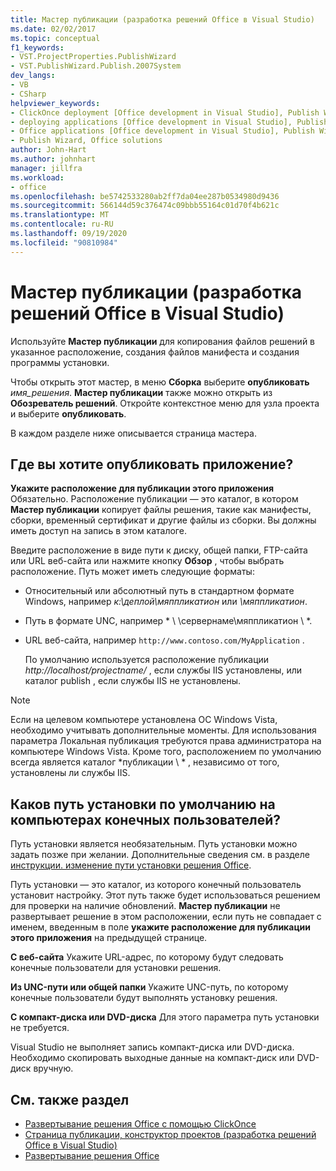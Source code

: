 ```yaml
---
title: Мастер публикации (разработка решений Office в Visual Studio)
ms.date: 02/02/2017
ms.topic: conceptual
f1_keywords:
- VST.ProjectProperties.PublishWizard
- VST.PublishWizard.Publish.2007System
dev_langs:
- VB
- CSharp
helpviewer_keywords:
- ClickOnce deployment [Office development in Visual Studio], Publish Wizard
- deploying applications [Office development in Visual Studio], Publish Wizard
- Office applications [Office development in Visual Studio], Publish Wizard
- Publish Wizard, Office solutions
author: John-Hart
ms.author: johnhart
manager: jillfra
ms.workload:
- office
ms.openlocfilehash: be5742533280ab2ff7da04ee287b0534980d9436
ms.sourcegitcommit: 566144d59c376474c09bbb55164c01d70f4b621c
ms.translationtype: MT
ms.contentlocale: ru-RU
ms.lasthandoff: 09/19/2020
ms.locfileid: "90810984"
---
```

# <a name="publish-wizard-office-development-in-visual-studio"></a>Мастер публикации (разработка решений Office в Visual Studio)
  Используйте **Мастер публикации** для копирования файлов решений в указанное расположение, создания файлов манифеста и создания программы установки.

 Чтобы открыть этот мастер, в меню **Сборка** выберите **опубликовать** *имя_решения*. **Мастер публикации** также можно открыть из **Обозреватель решений**. Откройте контекстное меню для узла проекта и выберите **опубликовать**.

 В каждом разделе ниже описывается страница мастера.

## <a name="where-do-you-want-to-publish-the-application"></a>Где вы хотите опубликовать приложение?
 **Укажите расположение для публикации этого приложения** Обязательно. Расположение публикации — это каталог, в котором **Мастер публикации** копирует файлы решения, такие как манифесты, сборки, временный сертификат и другие файлы из сборки. Вы должны иметь доступ на запись в этом каталоге.

 Введите расположение в виде пути к диску, общей папки, FTP-сайта или URL веб-сайта или нажмите кнопку **Обзор** , чтобы выбрать расположение. Путь может иметь следующие форматы:

- Относительный или абсолютный путь в стандартном формате Windows, например *к:\деплой\мяппликатион* или *\мяппликатион*.

- Путь в формате UNC, например * \\ \сервернаме\мяппликатион \\ *.

- URL веб-сайта, например `http://www.contoso.com/MyApplication` .

  По умолчанию используется расположение публикации *http://localhost/projectname/* , если службы IIS установлены, или каталог publish \, если службы IIS не установлены.

> [!NOTE]
> Если на целевом компьютере установлена ОС Windows Vista, необходимо учитывать дополнительные моменты. Для использования параметра Локальная публикация требуются права администратора на компьютере Windows Vista. Кроме того, расположением по умолчанию всегда является каталог *публикации \\ * , независимо от того, установлены ли службы IIS.

## <a name="what-is-the-default-installation-path-on-end-user-computers"></a>Каков путь установки по умолчанию на компьютерах конечных пользователей?
 Путь установки является необязательным. Путь установки можно задать позже при желании. Дополнительные сведения см. в разделе [инструкции. изменение пути установки решения Office](/previous-versions/bb608626(v=vs.110)).

 Путь установки — это каталог, из которого конечный пользователь установит настройку. Этот путь также будет использоваться решением для проверки на наличие обновлений. **Мастер публикации** не развертывает решение в этом расположении, если путь не совпадает с именем, введенным в поле **укажите расположение для публикации этого приложения** на предыдущей странице.

 **С веб-сайта** Укажите URL-адрес, по которому будут следовать конечные пользователи для установки решения.

 **Из UNC-пути или общей папки** Укажите UNC-путь, по которому конечные пользователи будут выполнять установку решения.

 **С компакт-диска или DVD-диска** Для этого параметра путь установки не требуется.

 Visual Studio не выполняет запись компакт-диска или DVD-диска. Необходимо скопировать выходные данные на компакт-диск или DVD-диск вручную.

## <a name="see-also"></a>См. также раздел
- [Развертывание решения Office с помощью ClickOnce](../vsto/deploying-an-office-solution-by-using-clickonce.md)
- [Страница публикации, конструктор проектов &#40;разработка решений Office в Visual Studio&#41;](../vsto/publish-page-project-designer-office-development-in-visual-studio.md)
- [Развертывание решения Office](../vsto/deploying-an-office-solution.md)